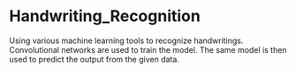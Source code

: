 # Handwriting_Recognition
Using various machine learning tools to recognize handwritings. Convolutional networks are used to train the model. The same model is then used to predict the output from the given data.
